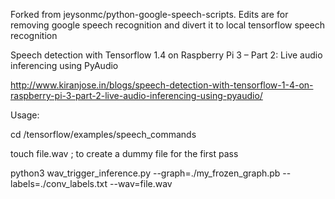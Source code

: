 Forked from jeysonmc/python-google-speech-scripts.
Edits are for removing google speech recognition and divert it to local tensorflow speech recognition


Speech detection with Tensorflow 1.4 on Raspberry Pi 3 – Part 2: Live audio inferencing using PyAudio

http://www.kiranjose.in/blogs/speech-detection-with-tensorflow-1-4-on-raspberry-pi-3-part-2-live-audio-inferencing-using-pyaudio/

Usage:

cd /tensorflow/examples/speech_commands

touch file.wav ; to create a dummy file for the first pass

python3 wav_trigger_inference.py --graph=./my_frozen_graph.pb --labels=./conv_labels.txt --wav=file.wav
